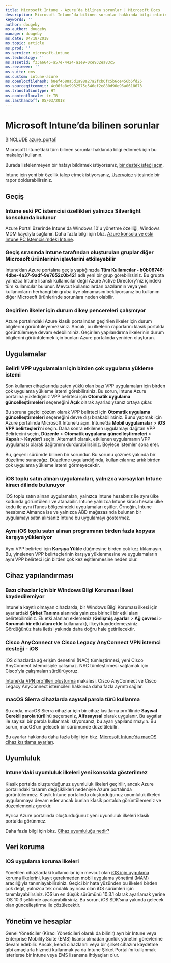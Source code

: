 ```yaml
---
title: Microsoft Intune - Azure’da bilinen sorunlar | Microsoft Docs
description: Microsoft Intune’da bilinen sorunlar hakkında bilgi edinin.
keywords: ''
author: dougeby
ms.author: dougeby
manager: dougeby
ms.date: 04/18/2018
ms.topic: article
ms.prod: ''
ms.service: microsoft-intune
ms.technology: ''
ms.assetid: f33a6645-a57e-4424-a1e9-0ce932ea83c5
ms.reviewer: ''
ms.suite: ems
ms.custom: intune-azure
ms.openlocfilehash: b8ef4688a5d1a98a27a2fcb6fc5b6ce456b5fd25
ms.sourcegitcommit: 4c06fa8e9932575e546ef2e880d96e96a0618673
ms.translationtype: HT
ms.contentlocale: tr-TR
ms.lasthandoff: 05/03/2018
---
```

# <a name="known-issues-in-microsoft-intune"></a>Microsoft Intune’da bilinen sorunlar


[!INCLUDE [azure_portal](./includes/azure_portal.md)]

Microsoft Intune’daki tüm bilinen sorunlar hakkında bilgi edinmek için bu makaleyi kullanın.

Burada listelenmeyen bir hatayı bildirmek istiyorsanız, [bir destek isteği açın](get-support.md).

Intune için yeni bir özellik talep etmek istiyorsanız, [Uservoice](https://microsoftintune.uservoice.com/forums/291681-ideas/category/189016-azure-admin-console) sitesinde bir rapor doldurabilirsiniz.

## <a name="migration"></a>Geçiş

### <a name="intune-legacy-pc-client-features-are-only-available-in-the-silverlight-console"></a>Intune eski PC istemcisi özellikleri yalnızca Silverlight konsolunda bulunur

Azure Portal üzerinde Intune'da Windows 10'u yönetme özelliği, Windows MDM kaydıyla sağlanır. Daha fazla bilgi için bkz. [Azure konsolu ve eski Intune PC İstemcisi'ndeki Intune](https://docs.microsoft.com/intune-classic/deploy-use/intune-on-azure).

### <a name="groups-created-by-intune-during-migration-might-affect-functionality-of-other-microsoft-products"></a>Geçiş sırasında Intune tarafından oluşturulan gruplar diğer Microsoft ürünlerinin işlevlerini etkileyebilir

Intune’dan Azure portalına geçiş yaptığınızda **Tüm Kullanıcılar - b0b08746-4dbe-4a37-9adf-9e7652c0b421** adlı yeni bir grup görebilirsiniz. Bu grupta yalnızca Intune lisanslı kullanıcılar değil Azure Active Directory'niz içindeki tüm kullanıcılar bulunur. Mevcut kullanıcılardan bazılarının veya yeni kullanıcıların herhangi bir gruba üye olmamasını bekliyorsanız bu kullanım diğer Microsoft ürünlerinde sorunlara neden olabilir.

### <a name="status-blades-for-migrated-policies-do-not-work"></a>Geçirilen ilkeler için durum dikey pencereleri çalışmıyor

Azure portalındaki Azure klasik portalından geçirilen ilkeler için durum bilgilerini görüntüleyemezsiniz. Ancak, bu ilkelerin raporlarını klasik portalda görüntülemeye devam edebilirsiniz. Geçirilen yapılandırma ilkelerinin durum bilgilerini görüntülemek için bunları Azure portalında yeniden oluşturun.

## <a name="apps"></a>Uygulamalar


### <a name="multiple-app-install-prompts-for-certain-vpp-apps"></a>Belirli VPP uygulamaları için birden çok uygulama yükleme istemi
Son kullanıcı cihazlarında zaten yüklü olan bazı VPP uygulamaları için birden çok uygulama yükleme istemi görebilirsiniz. Bu sorun, Intune Azure portalına yüklediğiniz VPP belirteci için **Otomatik uygulama güncelleştirmeleri** seçeneğini **Açık** olarak ayarladıysanız ortaya çıkar.    

Bu soruna geçici çözüm olarak VPP belirteci için **Otomatik uygulama güncelleştirmeleri** seçeneğini devre dışı bırakabilirsiniz. Bunu yapmak için Azure portalında Microsoft Intune’u açın. Intune’da **Mobil uygulamalar** > **iOS VPP belirteçleri**’ni seçin. Daha sonra etkilenen uygulamayı dağıtan VPP Belirtecini seçin, **Düzenle** > **Otomatik uygulama güncelleştirmeleri** > **Kapalı** > **Kaydet**’i seçin. Alternatif olarak, etkilenen uygulamanın VPP uygulaması olarak dağıtımını durdurabilirsiniz. Böylece istemler sona erer.    

Bu, geçerli sürümde bilinen bir sorundur. Bu sorunu çözmek yakında bir düzeltme sunacağız. Düzeltme uygulandığında, kullanıcılarınız artık birden çok uygulama yükleme istemi görmeyecektir.

### <a name="ios-volume-purchased-apps-only-available-in-default-intune-tenant-language"></a>iOS toplu satın alınan uygulamaları, yalnızca varsayılan Intune kiracı dilinde bulunuyor
iOS toplu satın alınan uygulamaları, yalnızca Intune hesabınız ile aynı ülke kodunda görüntülenir ve atanabilir. Intune yalnızca Intune kiracı hesabı ülke kodu ile aynı iTunes bölgesindeki uygulamaları eşitler. Örneğin, Intune hesabınız Almanca ise ve yalnızca ABD mağazasında bulunan bir uygulamayı satın alırsanız Intune bu uygulamayı göstermez.

### <a name="multiple-copies-of-the-same-ios-volume-purchase-program-are-uploaded"></a>Aynı iOS toplu satın alınan programının birden fazla kopyası karşıya yükleniyor
Aynı VPP belirteci için **Karşıya Yükle** düğmesine birden çok kez tıklamayın. Bu, yinelenen VPP belirteçlerinin karşıya yüklenmesine ve uygulamaların aynı VPP belirteci için birden çok kez eşitlenmesine neden olur.


<!-- ## Groups -->

## <a name="device-configuration"></a>Cihaz yapılandırması

### <a name="you-cannot-save-a-windows-information-protection-policy-for-some-devices"></a>Bazı cihazlar için bir Windows Bilgi Koruması İlkesi kaydedilemiyor

Intune'a kayıtlı olmayan cihazlarda, bir Windows Bilgi Koruması ilkesi için ayarlardaki **Şirket Tanıma** alanında yalnızca birincil bir etki alanı belirtebilirsiniz.
Ek etki alanları eklerseniz (**Gelişmiş ayarlar** > **Ağ çevresi** > **Korumalı bir etki alanı ekle** kullanarak), ilkeyi kaydedemezsiniz. Gördüğünüz hata iletisi yakında daha doğru hale getirilecektir.

### <a name="cisco-anyconnect-and-cisco-legacy-anyconnect-vpn-client-support---ios"></a>Cisco AnyConnect ve Cisco Legacy AnyConnect VPN istemci desteği - iOS

iOS cihazlarda ağ erişim denetimi (NAC) tümleştirmesi, yeni Cisco AnyConnect istemcisiyle çalışmaz. NAC tümleştirmesi sağlamak için Cisco’yla çalışmaları sürdürüyoruz.

[Intune’da VPN profilleri oluşturma](vpn-settings-ios.md) makalesi, Cisco AnyConnect ve Cisco Legacy AnyConnect istemcileri hakkında daha fazla ayrıntı sağlar.

### <a name="using-the-numeric-password-type-with-macos-sierra-devices"></a>macOS Sierra cihazlarda sayısal parola türü kullanma

Şu anda, macOS Sierra cihazlar için bir cihaz kısıtlama profilinde **Sayısal** **Gerekli parola türü**’nü seçerseniz, **Alfasayısal** olarak uygulanır. Bu aygıtlar ile sayısal bir parola kullanmak istiyorsanız, bu ayarı yapılandırmayın.
Bu sorun, macOS’un gelecek bir sürümünde düzeltilebilir.

Bu ayarlar hakkında daha fazla bilgi için bkz. [Microsoft Intune’da macOS cihaz kısıtlama ayarları](device-restrictions-macos.md).

## <a name="compliance"></a>Uyumluluk

### <a name="compliance-policies-from-intune-do-not-show-up-in-new-console"></a>Intune'daki uyumluluk ilkeleri yeni konsolda gösterilmez

Klasik portalda oluşturduğunuz uyumluluk ilkeleri geçirilir, ancak Azure portalındaki tasarım değişiklikleri nedeniyle Azure portalında görüntülenmez. Klasik Intune portalında oluşturduğunuz uyumluluk ilkeleri uygulanmaya devam eder ancak bunları klasik portalda görüntülemeniz ve düzenlemeniz gerekir.

Ayrıca Azure portalında oluşturduğunuz yeni uyumluluk ilkeleri klasik portalda görünmez.

Daha fazla bilgi için bkz. [Cihaz uyumluluğu nedir?](device-compliance.md)

<!-- ## Enrollment -->


## <a name="data-protection"></a>Veri koruma

### <a name="ios-app-protection-policies"></a>iOS uygulama koruma ilkeleri

Yönetilen cihazlardaki kullanıcılar için mevcut olan [iOS için uygulama koruma ilkelerini](app-protection-policy-settings-ios.md), kayıt gerekmeden mobil uygulama yönetimi (MAM) aracılığıyla tanımlayabilirsiniz. Geçici bir hata yüzünden bu ilkeleri birden çok değil, yalnızca tek ondalık ayırıcısı olan iOS sürümleri için tanımlayabilirsiniz. iOS’un en düşük sürümünü 10.3.1 olarak ayarlamak yerine iOS 10.3 şeklinde ayarlayabilirsiniz. Bu sorun, iOS SDK’sına yakında gelecek olan güncelleştirme ile çözülecektir.


## <a name="administration-and-accounts"></a>Yönetim ve hesaplar

Genel Yöneticiler (Kiracı Yöneticileri olarak da bilinir) ayrı bir Intune veya Enterprise Mobility Suite (EMS) lisansı olmadan günlük yönetim görevlerine devam edebilir. Ancak, kendi cihazlarını veya bir şirket cihazını kaydetme gibi amaçlarla hizmeti kullanmak ya da Intune Şirket Portalı’nı kullanmak isterlerse bir Intune veya EMS lisansına ihtiyaçları olur.

<!-- ## Additional items -->
